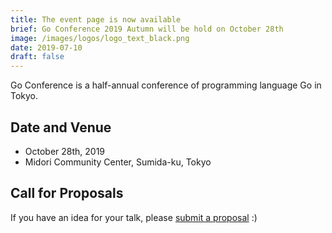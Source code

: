 ```yaml
---
title: The event page is now available
brief: Go Conference 2019 Autumn will be hold on October 28th
image: /images/logos/logo_text_black.png
date: 2019-07-10
draft: false
---
```


Go Conference is a half-annual conference of programming language Go in Tokyo.

## Date and Venue

* October 28th, 2019
* Midori Community Center, Sumida-ku, Tokyo

## Call for Proposals

If you have an idea for your talk, please [submit a proposal](https://www.papercall.io/events/2581) :)
